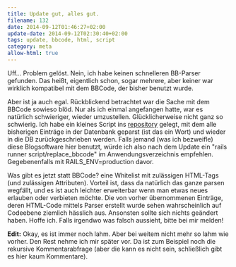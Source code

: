 ```yaml
---
title: Update gut, alles gut.
filename: 132
date: 2014-09-12T01:46:27+02:00
update-date: 2014-09-12T02:30:40+02:00
tags: update, bbcode, html, script
category: meta
allow-html: true
---
```

<p>Uff... Problem gelöst. Nein, ich habe keinen schnelleren BB-Parser gefunden. Das heißt, eigentlich schon, sogar mehrere, aber keiner war wirklich kompatibel mit dem BBCode, der bisher benutzt wurde.</p>
<p>Aber ist ja auch egal. Rückblickend betrachtet war die Sache mit dem BBCode sowieso blöd. Nur als ich einmal angefangen hatte, war es natürlich schwieriger, wieder umzustellen. Glücklicherweise nicht ganz so schwierig. Ich habe ein kleines Script ins <a href="https://github.com/GKnirps/stublog">repository</a> gelegt, mit dem alle bisherigen Einträge in der Datenbank geparst (ist das ein Wort) und wieder in die DB zurückgeschrieben werden. Falls jemand (was ich bezweifle) diese Blogsoftware hier benutzt, würde ich also nach dem Update ein "rails runner script/replace_bbcode" im Anwendungsverzeichnis empfehlen. Gegebenenfalls mit RAILS_ENV=production davor.</p>
<p>Was gibt es jetzt statt BBCode? eine Whitelist mit zulässigen HTML-Tags (und zulässigen Attributen). Vorteil ist, dass da natürlich das ganze parsen wegfällt, und es ist auch leichter erweiterbar wenn man etwas neues erlauben oder verbieten möchte. Die von vorher übernommenen Einträge, deren HTML-Code mittels Parser erstellt wurde sehen wahrscheinlich auf Codeebene ziemlich hässlich aus. Ansonsten sollte sich nichts geändert haben. Hoffe ich. Falls irgendwo was falsch aussieht, bitte bei mir melden!</p>
<p><strong>Edit:</strong> Okay, es ist immer noch lahm. Aber bei weitem nicht mehr so lahm wie vorher. Den Rest nehme ich mir später vor. Da ist zum Beispiel noch die rekursive Kommentarabfrage (aber die kann es nicht sein, schließlich gibt es hier kaum Kommentare).</p>

